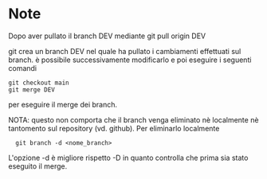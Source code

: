 # Note
Dopo aver pullato il branch DEV mediante
     git pull origin DEV

git crea un branch DEV nel quale ha pullato i cambiamenti effettuati sul branch. è possibile successivamente modificarlo e poi eseguire i seguenti comandi

    git checkout main
    git merge DEV

per eseguire il merge dei branch.

NOTA: questo non comporta che il branch venga eliminato nè localmente nè tantomento sul repository (vd. github). Per eliminarlo localmente

      git branch -d <nome_branch>

L'opzione -d è migliore rispetto -D in quanto controlla che prima sia stato eseguito il merge. 



